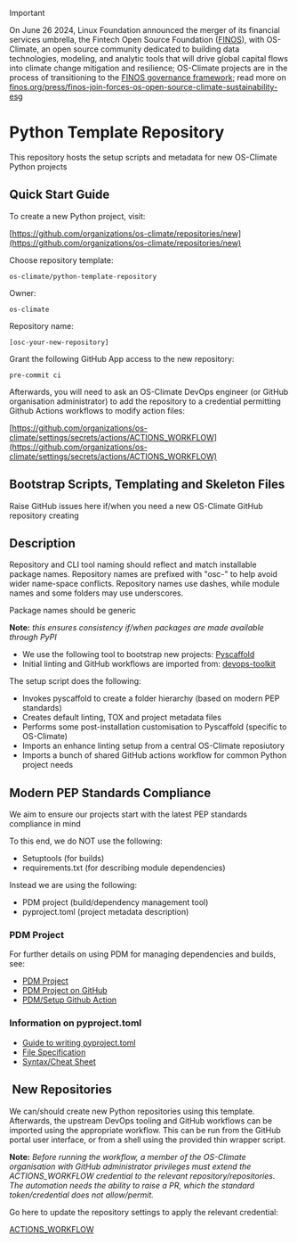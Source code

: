 
> [!IMPORTANT]
> On June 26 2024, Linux Foundation announced the merger of its financial services umbrella, the Fintech Open Source Foundation ([FINOS](https://finos.org)), with OS-Climate, an open source community dedicated to building data technologies, modeling, and analytic tools that will drive global capital flows into climate change mitigation and resilience; OS-Climate projects are in the process of transitioning to the [FINOS governance framework](https://community.finos.org/docs/governance); read more on [finos.org/press/finos-join-forces-os-open-source-climate-sustainability-esg](https://finos.org/press/finos-join-forces-os-open-source-climate-sustainability-esg)

# Python Template Repository

This repository hosts the setup scripts and metadata for new OS-Climate Python projects

## Quick Start Guide

To create a new Python project, visit:

[https://github.com/organizations/os-climate/repositories/new](https://github.com/organizations/os-climate/repositories/new)

Choose repository template:

	os-climate/python-template-repository

Owner:

	os-climate

Repository name:

	[osc-your-new-repository]

Grant the following GitHub App access to the new repository:

	pre-commit ci

Afterwards, you will need to ask an OS-Climate DevOps engineer (or GitHub organisation
administrator) to add the repository to a credential permitting Github Actions workflows
to modify action files:

[https://github.com/organizations/os-climate/settings/secrets/actions/ACTIONS_WORKFLOW](https://github.com/organizations/os-climate/settings/secrets/actions/ACTIONS_WORKFLOW)


## Bootstrap Scripts, Templating and Skeleton Files

Raise GitHub issues here if/when you need a new OS-Climate GitHub repository creating

## Description

Repository and CLI tool naming should reflect and match installable package names.
Repository names are prefixed with "osc-" to help avoid wider name-space conflicts.
Repository names use dashes, while module names and some folders may use underscores.

Package names should be generic

**Note:** _this ensures consistency if/when packages are made available through PyPI_

- We use the following tool to bootstrap new projects: [Pyscaffold](https://pyscaffold.org/en/stable/)
- Initial linting and GitHub workflows are imported from: [devops-toolkit](https://github.com/os-climate/devops-toolkit/)

The setup script does the following:

- Invokes pyscaffold to create a folder hierarchy (based on modern PEP standards)
- Creates default linting, TOX and project metadata files
- Performs some post-installation customisation to Pyscaffold (specific to OS-Climate)
- Imports an enhance linting setup from a central OS-Climate reposiutory
- Imports a bunch of shared GitHub actions workflow for common Python project needs

## Modern PEP Standards Compliance

We aim to ensure our projects start with the latest PEP standards compliance in mind

To this end, we do NOT use the following:

- Setuptools (for builds)
- requirements.txt (for describing module dependencies)

Instead we are using the following:

- PDM project (build/dependency management tool)
- pyproject.toml (project metadata description)

### PDM Project

For further details on using PDM for managing dependencies and builds, see:

- [PDM Project](https://pdm-project.org/en/latest/)
- [PDM Project on GitHub](https://github.com/pdm-project/pdm)
- [PDM/Setup Github Action](https://github.com/pdm-project/setup-pdm)

### Information on pyproject.toml

- [Guide to writing pyproject.toml](https://packaging.python.org/en/latest/guides/writing-pyproject-toml/)
- [File Specification](https://packaging.python.org/en/latest/specifications/pyproject-toml/)
- [Syntax/Cheat Sheet](https://betterprogramming.pub/a-pyproject-toml-developers-cheat-sheet-5782801fb3ed)

##  New Repositories

We can/should create new Python repositories using this template. Afterwards, the
upstream DevOps tooling and GitHub workflows can be imported using the appropriate
workflow. This can be run from the GitHub portal user interface, or from a shell
using the provided thin wrapper script.

**Note:** _Before running the workflow, a member of the OS-Climate organisation
with GitHub administrator privileges must extend the ACTIONS_WORKFLOW credential
to the relevant repository/repositories. The automation needs the ability to
raise a PR, which the standard token/credential does not allow/permit._

Go here to update the repository settings to apply the relevant credential:

[ACTIONS_WORKFLOW](https://github.com/organizations/os-climate/settings/secrets/actions/ACTIONS_WORKFLOW)

<!--
[comment]: # SPDX-License-Identifier: Apache-2.0
[comment]: # Copyright 2024 The Linux Foundation <mwatkins@linuxfoundation.org>
-->
